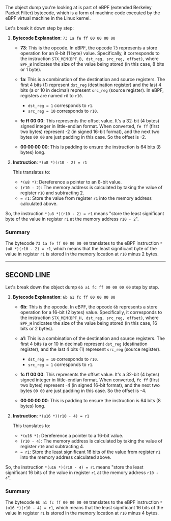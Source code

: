The object dump you're looking at is part of eBPF (extended Berkeley Packet Filter) bytecode, which is a form of machine code executed by the eBPF virtual machine in the Linux kernel.

Let's break it down step by step:

1. **Bytecode Explanation**: `73 1a fe ff 00 00 00 00`

   - **73**: This is the opcode. In eBPF, the opcode `73` represents a store operation for an 8-bit (1 byte) value. Specifically, it corresponds to the instruction `STX_MEM(BPF_B, dst_reg, src_reg, offset)`, where `BPF_B` indicates the size of the value being stored (in this case, 8 bits or 1 byte).

   - **1a**: This is a combination of the destination and source registers. The first 4 bits (1) represent `dst_reg` (destination register) and the last 4 bits (a or 10 in decimal) represent `src_reg` (source register). In eBPF, registers are named `r0` to `r10`.

     - `dst_reg = 1` corresponds to `r1`.
     - `src_reg = 10` corresponds to `r10`.

   - **fe ff 00 00**: This represents the offset value. It's a 32-bit (4 bytes) signed integer in little-endian format. When converted, `fe ff` (first two bytes) represent -2 (in signed 16-bit format), and the next two bytes `00 00` are just padding in this case. So the offset is -2.

   - **00 00 00 00**: This is padding to ensure the instruction is 64 bits (8 bytes) long.

2. **Instruction**: `*(u8 *)(r10 - 2) = r1`

   This translates to:
   - `*(u8 *)`: Dereference a pointer to an 8-bit value.
   - `(r10 - 2)`: The memory address is calculated by taking the value of register `r10` and subtracting 2.
   - `= r1`: Store the value from register `r1` into the memory address calculated above.

So, the instruction `*(u8 *)(r10 - 2) = r1` means "store the least significant byte of the value in register `r1` at the memory address `r10 - 2`".

### Summary

The bytecode `73 1a fe ff 00 00 00 00` translates to the eBPF instruction `*(u8 *)(r10 - 2) = r1`, which means that the least significant byte of the value in register `r1` is stored in the memory location at `r10` minus 2 bytes.


****
## SECOND LINE
Let's break down the object dump `6b a1 fc ff 00 00 00 00` step by step.

1. **Bytecode Explanation**: `6b a1 fc ff 00 00 00 00`

   - **6b**: This is the opcode. In eBPF, the opcode `6b` represents a store operation for a 16-bit (2 bytes) value. Specifically, it corresponds to the instruction `STX_MEM(BPF_H, dst_reg, src_reg, offset)`, where `BPF_H` indicates the size of the value being stored (in this case, 16 bits or 2 bytes).

   - **a1**: This is a combination of the destination and source registers. The first 4 bits (a or 10 in decimal) represent `dst_reg` (destination register), and the last 4 bits (1) represent `src_reg` (source register).

     - `dst_reg = 10` corresponds to `r10`.
     - `src_reg = 1` corresponds to `r1`.

   - **fc ff 00 00**: This represents the offset value. It's a 32-bit (4 bytes) signed integer in little-endian format. When converted, `fc ff` (first two bytes) represent -4 (in signed 16-bit format), and the next two bytes `00 00` are just padding in this case. So the offset is -4.

   - **00 00 00 00**: This is padding to ensure the instruction is 64 bits (8 bytes) long.

2. **Instruction**: `*(u16 *)(r10 - 4) = r1`

   This translates to:
   - `*(u16 *)`: Dereference a pointer to a 16-bit value.
   - `(r10 - 4)`: The memory address is calculated by taking the value of register `r10` and subtracting 4.
   - `= r1`: Store the least significant 16 bits of the value from register `r1` into the memory address calculated above.

So, the instruction `*(u16 *)(r10 - 4) = r1` means "store the least significant 16 bits of the value in register `r1` at the memory address `r10 - 4`".

### Summary

The bytecode `6b a1 fc ff 00 00 00 00` translates to the eBPF instruction `*(u16 *)(r10 - 4) = r1`, which means that the least significant 16 bits of the value in register `r1` is stored in the memory location at `r10` minus 4 bytes.